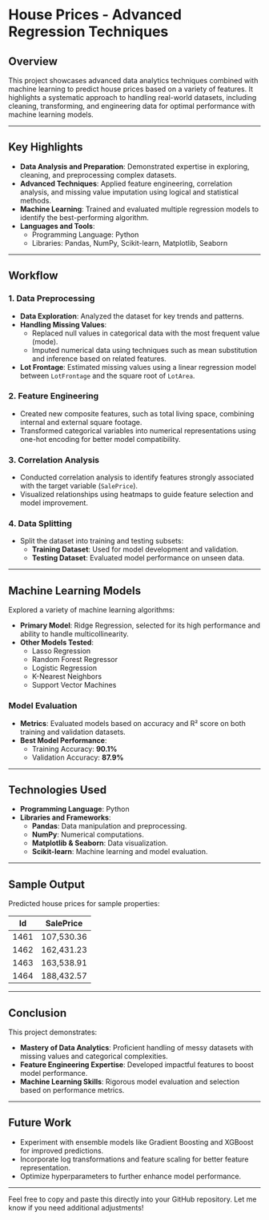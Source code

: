 # **House Prices - Advanced Regression Techniques**

## **Overview**
This project showcases advanced data analytics techniques combined with machine learning to predict house prices based on a variety of features. It highlights a systematic approach to handling real-world datasets, including cleaning, transforming, and engineering data for optimal performance with machine learning models.

---

## **Key Highlights**
- **Data Analysis and Preparation**: Demonstrated expertise in exploring, cleaning, and preprocessing complex datasets.
- **Advanced Techniques**: Applied feature engineering, correlation analysis, and missing value imputation using logical and statistical methods.
- **Machine Learning**: Trained and evaluated multiple regression models to identify the best-performing algorithm.
- **Languages and Tools**: 
  - Programming Language: Python  
  - Libraries: Pandas, NumPy, Scikit-learn, Matplotlib, Seaborn  

---

## **Workflow**

### **1. Data Preprocessing**
- **Data Exploration**: Analyzed the dataset for key trends and patterns.
- **Handling Missing Values**: 
  - Replaced null values in categorical data with the most frequent value (mode).
  - Imputed numerical data using techniques such as mean substitution and inference based on related features.
- **Lot Frontage**: Estimated missing values using a linear regression model between `LotFrontage` and the square root of `LotArea`.

### **2. Feature Engineering**
- Created new composite features, such as total living space, combining internal and external square footage.
- Transformed categorical variables into numerical representations using one-hot encoding for better model compatibility.

### **3. Correlation Analysis**
- Conducted correlation analysis to identify features strongly associated with the target variable (`SalePrice`).
- Visualized relationships using heatmaps to guide feature selection and model improvement.

### **4. Data Splitting**
- Split the dataset into training and testing subsets:
  - **Training Dataset**: Used for model development and validation.
  - **Testing Dataset**: Evaluated model performance on unseen data.

---

## **Machine Learning Models**
Explored a variety of machine learning algorithms:
- **Primary Model**: Ridge Regression, selected for its high performance and ability to handle multicollinearity.
- **Other Models Tested**:
  - Lasso Regression
  - Random Forest Regressor
  - Logistic Regression
  - K-Nearest Neighbors
  - Support Vector Machines

### **Model Evaluation**
- **Metrics**: Evaluated models based on accuracy and R² score on both training and validation datasets.
- **Best Model Performance**:
  - Training Accuracy: **90.1%**
  - Validation Accuracy: **87.9%**

---

## **Technologies Used**
- **Programming Language**: Python  
- **Libraries and Frameworks**:
  - **Pandas**: Data manipulation and preprocessing.
  - **NumPy**: Numerical computations.
  - **Matplotlib & Seaborn**: Data visualization.
  - **Scikit-learn**: Machine learning and model evaluation.

---

## **Sample Output**
Predicted house prices for sample properties:

| **Id**  | **SalePrice**     |
|---------|-------------------|
| 1461    | 107,530.36        |
| 1462    | 162,431.23        |
| 1463    | 163,538.91        |
| 1464    | 188,432.57        |

---

## **Conclusion**
This project demonstrates:
- **Mastery of Data Analytics**: Proficient handling of messy datasets with missing values and categorical complexities.
- **Feature Engineering Expertise**: Developed impactful features to boost model performance.
- **Machine Learning Skills**: Rigorous model evaluation and selection based on performance metrics.

---

## **Future Work**
- Experiment with ensemble models like Gradient Boosting and XGBoost for improved predictions.
- Incorporate log transformations and feature scaling for better feature representation.
- Optimize hyperparameters to further enhance model performance.

---

Feel free to copy and paste this directly into your GitHub repository. Let me know if you need additional adjustments!

